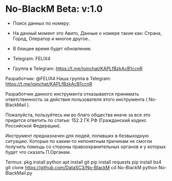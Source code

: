 # No-BlackM Beta: v:1.0
 
- Поиск данных по номеру:
- На данный момент это Авито, Данные о номере такие как: Страна, Город, Оператор
и многое другое..

- В блищее время будет обновление.
- Telegram: FELIX4
- Группа в Telegram: https://t.me/joinchat/KAPLfBzkAcB1ccnR

Разработчик: @FELIX4
Наша группа в Telegram: https://t.me/joinchat/KAPLfBzkAcB1ccnR

Разработчик данного инструмента отказывается принимать 
ответственность за действия 
пользователя этого инструмента ( No-BlackMail ).

Пожалуйста, пользуйтесь им во благо общества 
иначе за все это придется ответить по статье: 152.2 ГК РФ (Гражданский кодекс Российской Федерации).

Инструмент предназначен для людей, попавших в безвыходную ситуацию. Которые по каким-то непонятным причинам не смогли получить
помощь со стороны правоохранительных органов и у которых будет что сказать П.Органам.       

Termux:
pkg install python
apt install git 
pip install requests
pip install bs4 
git clone https://github.com/DataSC3/No-BlackM
cd No-BlackM
python No-BlackMail.py
